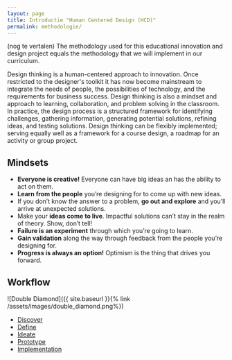 ```yaml
---
layout: page
title: Introductie "Human Centered Design (HCD)"
permalink: methodologie/
---
```


(nog te vertalen) The methodology used for this educational innovation and design project equals the methodology that we will implement in our curriculum.  

Design thinking is a human-centered approach to innovation. Once restricted to the designer's toolkit it has now become mainstream to integrate the needs of people, the possibilities of technology, and the requirements for business success. Design thinking is also a mindset and approach to learning, collaboration, and problem solving in the classroom. In practice, the design process is a structured framework for identifying challenges, gathering information, generating potential solutions, refining ideas, and testing solutions. Design thinking can be flexibly implemented; serving equally well as a framework for a course design, a roadmap for an activity or group project. 



## Mindsets

- **Everyone is creative!** Everyone can have big ideas an has the ability to act on them.​
- **Learn from the people** you’re designing for to come up with new ideas.​
- If you don’t know the answer to a problem, **go out and explore** and you’ll arrive at unexpected solutions.​
- Make your **ideas come to live**. Impactful solutions can’t stay in the realm of theory. Show, don’t tell!​
- **Failure is an experiment** through which you’re going to learn.​
- **Gain validation** along the way through feedback from the people you’re designing for.​
- **Progress is always an option!** Optimism is the thing that drives you forward.​

## Workflow

![Double Diamond]({{ site.baseurl }}{% link /assets/images/double_diamond.png%})


<ul class="actions">
<li><a href="{{ '/tools-discover' | absolute_url }}" class="button">Discover</a></li>
<li><a href="{{ '/tools-define' | absolute_url }}" class="button">Define</a></li>
<li><a href="{{ '/tools-ideate' | absolute_url }}" class="button">Ideate</a></li>
<li><a href="{{ '/tools-prototype' | absolute_url }}" class="button">Prototype</a></li>
<li><a href="{{ '/tools-implementation' | absolute_url }}" class="button">Implementation</a></li>
</ul>


